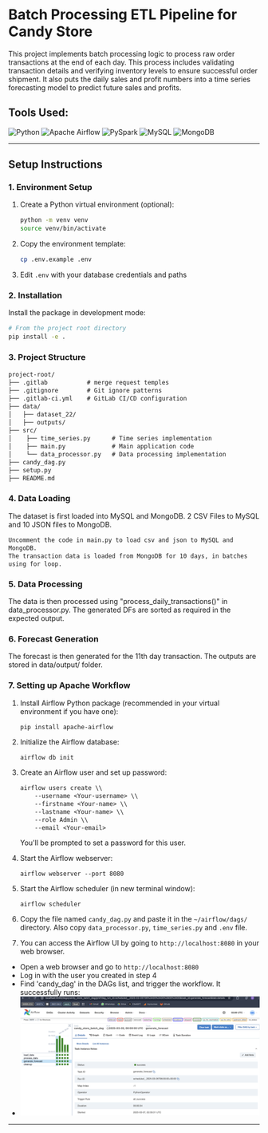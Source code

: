 # Batch Processing ETL Pipeline for Candy Store

This project implements batch processing logic to process raw order transactions at the end of each day. This process includes validating transaction details and verifying inventory levels to ensure successful order shipment. It also puts the daily sales and profit numbers into a time series forecasting model to predict future sales and profits.

## Tools Used:
![Python](https://img.shields.io/badge/Python-3.9-yellow) ![Apache Airflow](https://img.shields.io/badge/Apache_Airflow-2.1.0-green) ![PySpark](https://img.shields.io/badge/PySpark-3.1.2-orange) ![MySQL](https://img.shields.io/badge/MySQL-8.0-blue) ![MongoDB](https://img.shields.io/badge/MongoDB-4.2-lightgreen)

---
## Setup Instructions
### 1. Environment Setup

1. Create a Python virtual environment (optional):
   ```bash
   python -m venv venv
   source venv/bin/activate 
   ```


2. Copy the environment template:
   ```bash
   cp .env.example .env
   ```

3. Edit `.env` with your database credentials and paths

### 2. Installation
Install the package in development mode:
```bash
# From the project root directory
pip install -e .
```

### 3. Project Structure
```
project-root/
├── .gitlab           # merge request temples
├── .gitignore        # Git ignore patterns
├── .gitlab-ci.yml    # GitLab CI/CD configuration
├── data/
│   ├── dataset_22/
│   ├── outputs/
├── src/
│    ├── time_series.py      # Time series implementation
│    ├── main.py             # Main application code
│    └── data_processor.py   # Data processing implementation
├── candy_dag.py
├── setup.py
├── README.md 
```
### 4. Data Loading
The dataset is first loaded into MySQL and MongoDB. 2 CSV Files to MySQL and 10 JSON files to MongoDB.

```
Uncomment the code in main.py to load csv and json to MySQL and MongoDB.
The transaction data is loaded from MongoDB for 10 days, in batches using for loop.
```

### 5. Data Processing
The data is then processed using "process_daily_transactions()" in data_processor.py. The generated DFs are sorted as required in the expected output.

### 6. Forecast Generation
The forecast is then generated for the 11th day transaction. The outputs are stored in data/output/ folder.

### 7. Setting up Apache Workflow
1. Install Airflow Python package (recommended in your virtual environment if you have one):
    
    ```
    pip install apache-airflow
    ```
2. Initialize the Airflow database:
    
    ```
    airflow db init
    ```
3. Create an Airflow user and set up password:
    
    ```
    airflow users create \\
        --username <Your-username> \\
        --firstname <Your-name> \\
        --lastname <Your-name> \\
        --role Admin \\
        --email <Your-email>
    ```
    
    You'll be prompted to set a password for this user.
    
4. Start the Airflow webserver:
    
    ```
    airflow webserver --port 8080
    ```
    
5. Start the Airflow scheduler (in new terminal window):
    
    ```
    airflow scheduler
    ```
    
6. Copy the file named `candy_dag.py` and paste it in the `~/airflow/dags/` directory. Also copy `data_processor.py`, `time_series.py` and `.env` file.
   
7. You can access the Airflow UI by going to `http://localhost:8080` in your web browser.

  - Open a web browser and go to `http://localhost:8080`
  - Log in with the user you created in step 4
  - Find 'candy_dag' in the DAGs list, and trigger the workflow. It successfully runs:
  - ![alt text](image.png)

***
